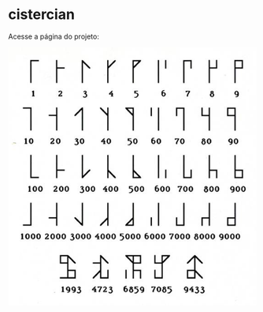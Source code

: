 # cistercian

Acesse a página do projeto:  


![Exemplo de número](https://raw.githubusercontent.com/wrclark/cistercian/main/numerals.png)
